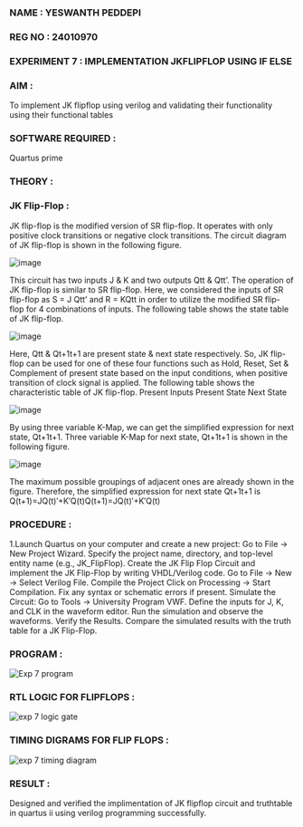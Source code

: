### NAME : YESWANTH PEDDEPI
### REG NO : 24010970
### EXPERIMENT 7 : IMPLEMENTATION JKFLIPFLOP USING IF ELSE

### AIM :

To implement  JK flipflop using verilog and validating their functionality using their functional tables

### SOFTWARE REQUIRED : 

Quartus prime

### THEORY :

### JK Flip-Flop :

JK flip-flop is the modified version of SR flip-flop. It operates with only positive clock transitions or negative clock transitions. The circuit diagram of JK flip-flop is shown in the following figure.

![image](https://github.com/naavaneetha/JKFLIPFLOP-USING-IF-ELSE/assets/154305477/a649c30b-232b-4558-b188-fd6c09845180)


This circuit has two inputs J & K and two outputs Qtt & Qtt’. The operation of JK flip-flop is similar to SR flip-flop. Here, we considered the inputs of SR flip-flop as S = J Qtt’ and R = KQtt in order to utilize the modified SR flip-flop for 4 combinations of inputs. The following table shows the state table of JK flip-flop.

![image](https://github.com/naavaneetha/JKFLIPFLOP-USING-IF-ELSE/assets/154305477/c4360742-e8a8-4937-b089-c46c0433f9a3)

 
Here, Qtt & Qt+1t+1 are present state & next state respectively. So, JK flip-flop can be used for one of these four functions such as Hold, Reset, Set & Complement of present state based on the input conditions, when positive transition of clock signal is applied. The following table shows the characteristic table of JK flip-flop. Present Inputs Present State Next State
 
![image](https://github.com/naavaneetha/JKFLIPFLOP-USING-IF-ELSE/assets/154305477/6c275261-a6d5-4c37-a3a7-1e88ca11c4cd)

By using three variable K-Map, we can get the simplified expression for next state, Qt+1t+1. Three variable K-Map for next state, Qt+1t+1 is shown in the following figure.
 
![image](https://github.com/naavaneetha/JKFLIPFLOP-USING-IF-ELSE/assets/154305477/5174f41b-0ce0-4329-a372-6d1943ea6673)

The maximum possible groupings of adjacent ones are already shown in the figure. Therefore, the simplified expression for next state Qt+1t+1 is Q(t+1)=JQ(t)′+K′Q(t)Q(t+1)=JQ(t)′+K′Q(t)

### PROCEDURE :
1.Launch Quartus on your computer and create a new project: Go to File → New Project Wizard.
 Specify the project name, directory, and top-level entity name (e.g., JK_FlipFlop). Create the JK Flip
Flop Circuit and implement the JK Flip-Flop by writing VHDL/Verilog code. Go to File → New →
 Select Verilog File. Compile the Project Click on Processing → Start Compilation. Fix any syntax or
 schematic errors if present. Simulate the Circuit: Go to Tools → University Program VWF. Define the
 inputs for J, K, and CLK in the waveform editor. Run the simulation and observe the waveforms.
 Verify the Results. Compare the simulated results with the truth table for a JK Flip-Flop.

### PROGRAM :
![Exp 7 program](https://github.com/user-attachments/assets/4dcdd310-df2e-4a86-bcfd-4ea2ed8e8ff3)



### RTL LOGIC FOR FLIPFLOPS :
![exp 7 logic gate](https://github.com/user-attachments/assets/dd3b807c-287b-4a89-bd15-057e22d392fe)

### TIMING DIGRAMS FOR FLIP FLOPS :
![exp 7 timing diagram](https://github.com/user-attachments/assets/7229bfd5-c358-4b78-be51-bb13e6e4607e)

### RESULT :
Designed and verified the implimentation of JK flipflop circuit and truthtable in quartus ii using verilog programming successfully.
